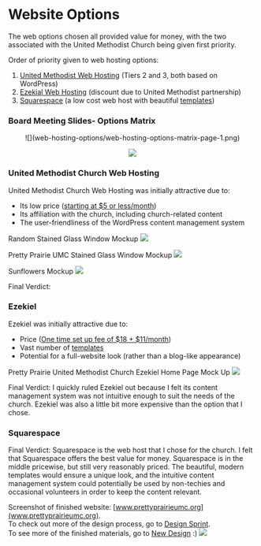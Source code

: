 # Website Options

The web options chosen all provided value for money, with the two associated with the United Methodist Church being given first priority.

Order of priority given to web hosting options:

1. [United Methodist Web Hosting](http://www.umcchurches.org) (Tiers 2 and 3, both based on WordPress)
2. [Ezekial Web Hosting](http://umc.e-zekiel.com) (discount due to United Methodist partnership)
3. [Squarespace](http://www.squarespace.com) (a low cost web host with beautiful [templates](http://www.squarespace.com/templates))

### Board Meeting Slides- Options Matrix 
<center>
![](web-hosting-options/web-hosting-options-matrix-page-1.png)

![](web-hosting-options/web-hosting-options-matrix-page-2.png)
</center>

### United Methodist Church Web Hosting

United Methodist Church Web Hosting was initially attractive due to:
* Its low price ([starting at $5 or less/month](http://umcchurches.org/billing/hostingplans.php))
* Its affiliation with the church, including church-related content
* The user-friendliness of the WordPress content management system 

Random Stained Glass Window Mockup
![](web-hosting-options/catching-everest-stained-glass-window-theme-desktop-mockup.jpg)

Pretty Prairie UMC Stained Glass Window Mockup
![](web-hosting-options/catching-everest-stained-glass-window-theme-umc--window-desktop-mockup.jpg)

Sunflowers Mockup
![](web-hosting-options/catching-everest-sunflowers-theme-desktop-mockup-white.jpg)

Final Verdict: 

### Ezekiel 

Ezekiel was initially attractive due to:
* Price ([One time set up fee of $18 + $11/month](http://www.umc.e-zekiel.com/comparison))
* Vast number of [templates](http://www.umc.e-zekiel.com/templates/viewDesigns.asp?)
* Potential for a full-website look (rather than a blog-like appearance)

Pretty Prairie United Methodist Church Ezekiel Home Page Mock Up
![](web-hosting-options/ezekiel-allegiant-theme-desktop-mockup.jpg)

Final Verdict: I quickly ruled Ezekiel out because I felt its content management system was not intuitive enough to suit the needs of the church. Ezekiel was also a little bit more expensive than the option that I chose. 

### Squarespace

Final Verdict: Squarespace is the web host that I chose for the church. I felt that Squarespace offers the best value for money. Squarespace is in the middle pricewise, but still very reasonably priced. The beautiful, modern templates would ensure a unique look, and the intuitive content management system could potentially be used by non-techies and occasional volunteers in order to keep the content relevant.    

Screenshot of finished website: [www.prettyprairieumc.org](www.prettyprairieumc.org). <br>
To check out more of the design process, go to [Design Sprint](design_sprint.md). <br>
To see more of the finished materials, go to [New Design](new_design.md) :) 
[![](new-materials/new-website-home-page.jpg)](http://prettyprairieumc.org)

